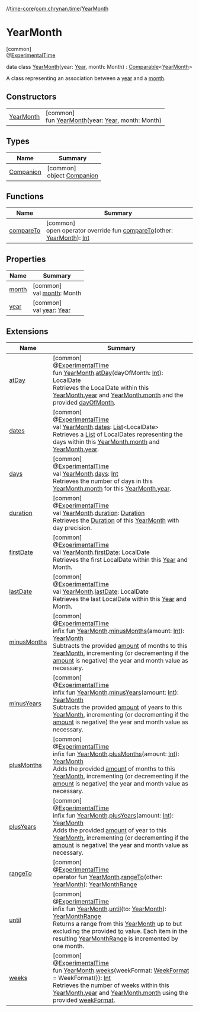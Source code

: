 //[time-core](../../../index.md)/[com.chrynan.time](../index.md)/[YearMonth](index.md)

# YearMonth

[common]\
@[ExperimentalTime](https://kotlinlang.org/api/latest/jvm/stdlib/kotlin.time/-experimental-time/index.html)

data class [YearMonth](index.md)(year: [Year](../-year/index.md), month: Month) : [Comparable](https://kotlinlang.org/api/latest/jvm/stdlib/kotlin/-comparable/index.html)&lt;[YearMonth](index.md)&gt; 

A class representing an association between a [year](year.md) and a [month](month.md).

## Constructors

| | |
|---|---|
| [YearMonth](-year-month.md) | [common]<br>fun [YearMonth](-year-month.md)(year: [Year](../-year/index.md), month: Month) |

## Types

| Name | Summary |
|---|---|
| [Companion](-companion/index.md) | [common]<br>object [Companion](-companion/index.md) |

## Functions

| Name | Summary |
|---|---|
| [compareTo](compare-to.md) | [common]<br>open operator override fun [compareTo](compare-to.md)(other: [YearMonth](index.md)): [Int](https://kotlinlang.org/api/latest/jvm/stdlib/kotlin/-int/index.html) |

## Properties

| Name | Summary |
|---|---|
| [month](month.md) | [common]<br>val [month](month.md): Month |
| [year](year.md) | [common]<br>val [year](year.md): [Year](../-year/index.md) |

## Extensions

| Name | Summary |
|---|---|
| [atDay](../at-day.md) | [common]<br>@[ExperimentalTime](https://kotlinlang.org/api/latest/jvm/stdlib/kotlin.time/-experimental-time/index.html)<br>fun [YearMonth](index.md).[atDay](../at-day.md)(dayOfMonth: [Int](https://kotlinlang.org/api/latest/jvm/stdlib/kotlin/-int/index.html)): LocalDate<br>Retrieves the LocalDate within this [YearMonth.year](year.md) and [YearMonth.month](month.md) and the provided [dayOfMonth](../at-day.md). |
| [dates](../dates.md) | [common]<br>@[ExperimentalTime](https://kotlinlang.org/api/latest/jvm/stdlib/kotlin.time/-experimental-time/index.html)<br>val [YearMonth](index.md).[dates](../dates.md): [List](https://kotlinlang.org/api/latest/jvm/stdlib/kotlin.collections/-list/index.html)&lt;LocalDate&gt;<br>Retrieves a [List](https://kotlinlang.org/api/latest/jvm/stdlib/kotlin.collections/-list/index.html) of LocalDates representing the days within this [YearMonth.month](month.md) and [YearMonth.year](year.md). |
| [days](../days.md) | [common]<br>@[ExperimentalTime](https://kotlinlang.org/api/latest/jvm/stdlib/kotlin.time/-experimental-time/index.html)<br>val [YearMonth](index.md).[days](../days.md): [Int](https://kotlinlang.org/api/latest/jvm/stdlib/kotlin/-int/index.html)<br>Retrieves the number of days in this [YearMonth.month](month.md) for this [YearMonth.year](year.md). |
| [duration](../duration.md) | [common]<br>@[ExperimentalTime](https://kotlinlang.org/api/latest/jvm/stdlib/kotlin.time/-experimental-time/index.html)<br>val [YearMonth](index.md).[duration](../duration.md): [Duration](https://kotlinlang.org/api/latest/jvm/stdlib/kotlin.time/-duration/index.html)<br>Retrieves the [Duration](https://kotlinlang.org/api/latest/jvm/stdlib/kotlin.time/-duration/index.html) of this [YearMonth](index.md) with day precision. |
| [firstDate](../first-date.md) | [common]<br>@[ExperimentalTime](https://kotlinlang.org/api/latest/jvm/stdlib/kotlin.time/-experimental-time/index.html)<br>val [YearMonth](index.md).[firstDate](../first-date.md): LocalDate<br>Retrieves the first LocalDate within this [Year](../-year/index.md) and Month. |
| [lastDate](../last-date.md) | [common]<br>@[ExperimentalTime](https://kotlinlang.org/api/latest/jvm/stdlib/kotlin.time/-experimental-time/index.html)<br>val [YearMonth](index.md).[lastDate](../last-date.md): LocalDate<br>Retrieves the last LocalDate within this [Year](../-year/index.md) and Month. |
| [minusMonths](../minus-months.md) | [common]<br>@[ExperimentalTime](https://kotlinlang.org/api/latest/jvm/stdlib/kotlin.time/-experimental-time/index.html)<br>infix fun [YearMonth](index.md).[minusMonths](../minus-months.md)(amount: [Int](https://kotlinlang.org/api/latest/jvm/stdlib/kotlin/-int/index.html)): [YearMonth](index.md)<br>Subtracts the provided [amount](../minus-months.md) of months to this [YearMonth](index.md), incrementing (or decrementing if the [amount](../minus-months.md) is negative) the year and month value as necessary. |
| [minusYears](../minus-years.md) | [common]<br>@[ExperimentalTime](https://kotlinlang.org/api/latest/jvm/stdlib/kotlin.time/-experimental-time/index.html)<br>infix fun [YearMonth](index.md).[minusYears](../minus-years.md)(amount: [Int](https://kotlinlang.org/api/latest/jvm/stdlib/kotlin/-int/index.html)): [YearMonth](index.md)<br>Subtracts the provided [amount](../minus-years.md) of years to this [YearMonth](index.md), incrementing (or decrementing if the [amount](../minus-years.md) is negative) the year and month value as necessary. |
| [plusMonths](../plus-months.md) | [common]<br>@[ExperimentalTime](https://kotlinlang.org/api/latest/jvm/stdlib/kotlin.time/-experimental-time/index.html)<br>infix fun [YearMonth](index.md).[plusMonths](../plus-months.md)(amount: [Int](https://kotlinlang.org/api/latest/jvm/stdlib/kotlin/-int/index.html)): [YearMonth](index.md)<br>Adds the provided [amount](../plus-months.md) of months to this [YearMonth](index.md), incrementing (or decrementing if the [amount](../plus-months.md) is negative) the year and month value as necessary. |
| [plusYears](../plus-years.md) | [common]<br>@[ExperimentalTime](https://kotlinlang.org/api/latest/jvm/stdlib/kotlin.time/-experimental-time/index.html)<br>infix fun [YearMonth](index.md).[plusYears](../plus-years.md)(amount: [Int](https://kotlinlang.org/api/latest/jvm/stdlib/kotlin/-int/index.html)): [YearMonth](index.md)<br>Adds the provided [amount](../plus-years.md) of year to this [YearMonth](index.md), incrementing (or decrementing if the [amount](../plus-years.md) is negative) the year and month value as necessary. |
| [rangeTo](../range-to.md) | [common]<br>@[ExperimentalTime](https://kotlinlang.org/api/latest/jvm/stdlib/kotlin.time/-experimental-time/index.html)<br>operator fun [YearMonth](index.md).[rangeTo](../range-to.md)(other: [YearMonth](index.md)): [YearMonthRange](../-year-month-range/index.md) |
| [until](../until.md) | [common]<br>@[ExperimentalTime](https://kotlinlang.org/api/latest/jvm/stdlib/kotlin.time/-experimental-time/index.html)<br>infix fun [YearMonth](index.md).[until](../until.md)(to: [YearMonth](index.md)): [YearMonthRange](../-year-month-range/index.md)<br>Returns a range from this [YearMonth](index.md) up to but excluding the provided [to](index.md) value. Each item in the resulting [YearMonthRange](../-year-month-range/index.md) is incremented by one month. |
| [weeks](../weeks.md) | [common]<br>@[ExperimentalTime](https://kotlinlang.org/api/latest/jvm/stdlib/kotlin.time/-experimental-time/index.html)<br>fun [YearMonth](index.md).[weeks](../weeks.md)(weekFormat: [WeekFormat](../-week-format/index.md) = WeekFormat()): [Int](https://kotlinlang.org/api/latest/jvm/stdlib/kotlin/-int/index.html)<br>Retrieves the number of weeks within this [YearMonth.year](year.md) and [YearMonth.month](month.md) using the provided [weekFormat](../weeks.md). |
